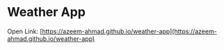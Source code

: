 # Weather App

Open Link: [https://azeem-ahmad.github.io/weather-app](https://azeem-ahmad.github.io/weather-app)
